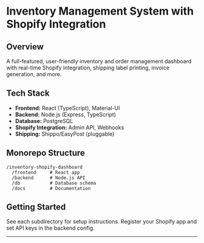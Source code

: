 # Inventory Management System with Shopify Integration

## Overview
A full-featured, user-friendly inventory and order management dashboard with real-time Shopify integration, shipping label printing, invoice generation, and more.

## Tech Stack
- **Frontend:** React (TypeScript), Material-UI
- **Backend:** Node.js (Express, TypeScript)
- **Database:** PostgreSQL
- **Shopify Integration:** Admin API, Webhooks
- **Shipping:** Shippo/EasyPost (pluggable)

## Monorepo Structure
```
/inventory-shopify-dashboard
  /frontend     # React app
  /backend      # Node.js API
  /db           # Database schema
  /docs         # Documentation
```

## Getting Started
See each subdirectory for setup instructions. Register your Shopify app and set API keys in the backend config.

---
